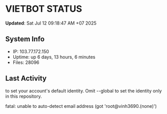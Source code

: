 # VIETBOT STATUS
**Updated**: Sat Jul 12 09:18:47 AM +07 2025

## System Info
- IP: 103.77.172.150
- Uptime: up 6 days, 13 hours, 6 minutes
- Files: 28096

## Last Activity

to set your account's default identity.
Omit --global to set the identity only in this repository.

fatal: unable to auto-detect email address (got 'root@vinh3690.(none)')
